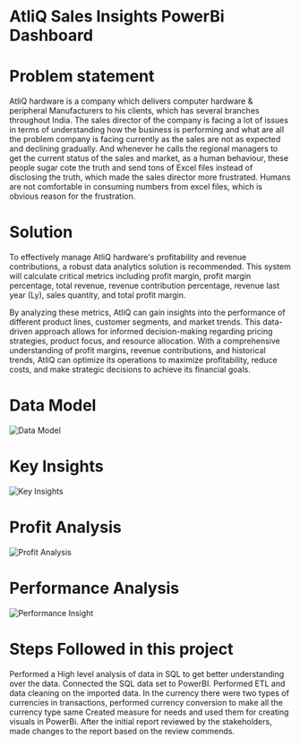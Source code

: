 
# AtliQ Sales Insights PowerBi Dashboard


# Problem statement
AtliQ hardware is a company which delivers computer hardware & peripheral Manufacturers to his clients, which has several branches throughout India. The sales director of the company is facing a lot of issues in terms of understanding how the business is performing and what are all the problem company is facing currently as the sales are not as expected and declining gradually. And whenever he calls the regional managers to get the current status of the sales and market, as a human behaviour, these people sugar cote the truth and send tons of Excel files instead of disclosing the truth, which made the sales director more frustrated. Humans are not comfortable in consuming numbers from excel files, which is obvious reason for the frustration.

# Solution
To effectively manage AtliQ hardware's profitability and revenue contributions, a robust data analytics solution is recommended. This system will calculate critical metrics including profit margin, profit margin percentage, total revenue, revenue contribution percentage, revenue last year (Ly), sales quantity, and total profit margin.

By analyzing these metrics, AtliQ can gain insights into the performance of different product lines, customer segments, and market trends. This data-driven approach allows for informed decision-making regarding pricing strategies, product focus, and resource allocation. With a comprehensive understanding of profit margins, revenue contributions, and historical trends, AtliQ can optimize its operations to maximize profitability, reduce costs, and make strategic decisions to achieve its financial goals.
# Data Model 
![Data Model]()
# Key Insights 
![Key Insights ]()
# Profit Analysis 
![Profit Analysis]()
# Performance Analysis 
![Performance Insight]()

# Steps Followed in this project
Performed a High level analysis of data in SQL to get better understanding over the data.
Connected the SQL data set to PowerBI.
Performed ETL and data cleaning on the imported data.
In the currency there were two types of currencies in transactions, performed currency conversion to make all the currency type same
Created measure for needs and used them for creating visuals in PowerBi.
After the initial report reviewed by the stakeholders, made changes to the report based on the review commends.




